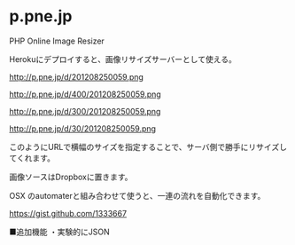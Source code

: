 p.pne.jp
========

PHP Online Image Resizer 



Herokuにデプロイすると、画像リサイズサーバーとして使える。

http://p.pne.jp/d/201208250059.png

http://p.pne.jp/d/400/201208250059.png

http://p.pne.jp/d/300/201208250059.png

http://p.pne.jp/d/30/201208250059.png

このようにURLで横幅のサイズを指定することで、サーバ側で勝手にリサイズしてくれます。

画像ソースはDropboxに置きます。

OSX のautomaterと組み合わせて使うと、一連の流れを自動化できます。

 https://gist.github.com/1333667
 
■追加機能
・実験的にJSON
